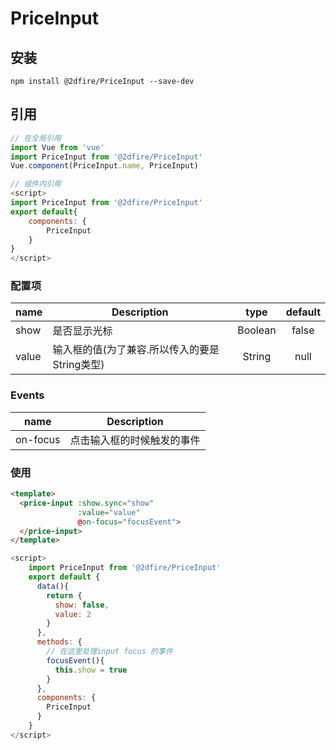# PriceInput

## 安装

```JS
npm install @2dfire/PriceInput --save-dev
```

## 引用

``` javascript
// 在全局引用
import Vue from 'vue'
import PriceInput from '@2dfire/PriceInput'
Vue.component(PriceInput.name, PriceInput)
```

``` javascript
// 组件内引用
<script>
import PriceInput from '@2dfire/PriceInput'
export default{
    components: {
        PriceInput
    }
}
</script>
```

### 配置项

|    name    |    Description   |   type   |default|
| -----------------  | ---------------- | :--------: | :----------: |
| show     | 是否显示光标 | Boolean | false
| value        | 输入框的值(为了兼容.所以传入的要是String类型) | String | null


### Events

| name | Description   |
| :--------:   | -----  |
|   on-focus     |  点击输入框的时候触发的事件

### 使用

```html
<template>
  <price-input :show.sync="show"
               :value="value"
               @on-focus="focusEvent">
  </price-input>
</template>
```

```javascript
<script>
    import PriceInput from '@2dfire/PriceInput'
    export default {
      data(){
        return {
          show: false,
          value: 2
        }
      },
      methods: {
        // 在这里处理input focus 的事件
        focusEvent(){
          this.show = true
        }
      },
      components: {
        PriceInput
      }
    }
</script>
```
